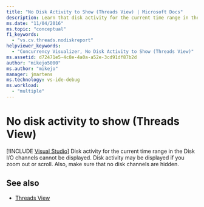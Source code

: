 ```yaml
---
title: "No Disk Activity to Show (Threads View) | Microsoft Docs"
description: Learn that disk activity for the current time range in the Disk I/O channels cannot be displayed. Disk activity may be displayed if you zoom out or scroll.
ms.date: "11/04/2016"
ms.topic: "conceptual"
f1_keywords:
  - "vs.cv.threads.nodiskreport"
helpviewer_keywords:
  - "Concurrency Visualizer, No Disk Activity to Show (Threads View)"
ms.assetid: d72471e5-4c8e-4a0a-a52e-3cd91df87b2d
author: "mikejo5000"
ms.author: "mikejo"
manager: jmartens
ms.technology: vs-ide-debug
ms.workload:
  - "multiple"
---
```

# No disk activity to show (Threads View)

 [!INCLUDE [Visual Studio](~/includes/applies-to-version/vs-not-mac.md)]
Disk activity for the current time range in the Disk I/O channels cannot be displayed. Disk activity may be displayed if you zoom out or scroll. Also, make sure that no disk channels are hidden.

## See also
- [Threads View](../profiling/threads-view-parallel-performance.md)